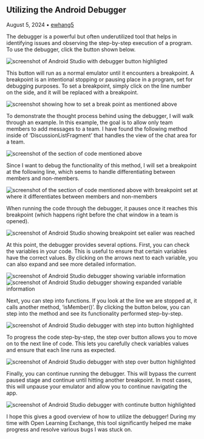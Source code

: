 ## Utilizing the Android Debugger

August 5, 2024 • [ewhang5](https://github.com/ewhang5)

The debugger is a powerful but often underutilized tool that helps in identifying issues and observing the step-by-step execution of a program. To use the debugger, click the button shown below.

![screenshot of Android Studio with debugger button highligted](images/20240805-debugger.png)

This button will run as a normal emulator until it encounters a breakpoint. A breakpoint is an intentional stopping or pausing place in a program, set for debugging purposes. To set a breakpoint, simply click on the line number on the side, and it will be replaced with a breakpoint.

![screenshot showing how to set a break point as mentioned above](images/20240805-breakpoint.png)

To demonstrate the thought process behind using the debugger, I will walk through an example. In this example, the goal is to allow only team members to add messages to a team. I have found the following method inside of ‘DiscussionListFragment’ that handles the view of the chat area for a team.

![screenshot of the section of code mentioned above](images/20240805-function_example.png)

Since I want to debug the functionality of this method, I will set a breakpoint at the following line, which seems to handle differentiating between members and non-members.

![screenshot of the section of code mentioned above with breakpoint set at where it differentiates between members and non-members](images/20240805-function_breakpoint.png)

When running the code through the debugger, it pauses once it reaches this breakpoint (which happens right before the chat window in a team is opened).

![screenshot of Android Studio showing breakpoint set ealier was reached](images/20240805-paused_emulator.png)

At this point, the debugger provides several options. First, you can check the variables in your code. This is useful to ensure that certain variables have the correct values. By clicking on the arrows next to each variable, you can also expand and see more detailed information.

![screenshot of Android Studio debugger showing variable information](images/20240805-var_info.png)
![screenshot of Android Studio debugger showing expanded variable information](images/20240805-extended_var_info.png)

Next, you can step into functions. If you look at the line we are stopped at, it calls another method, ‘isMember()’. By clicking the button below, you can step into the method and see its functionality performed step-by-step.

![screenshot of Android Studio debugger with step into button highlighted](images/20240805-step_into.png)

To progress the code step-by-step, the step over button allows you to move on to the next line of code. This lets you carefully check variables values and ensure that each line runs as expected.

![screenshot of Android Studio debugger with step over button highlighted](images/20240805-step_over.png)

Finally, you can continue running the debugger. This will bypass the current paused stage and continue until hitting another breakpoint. In most cases, this will unpause your emulator and allow you to continue navigating the app.

![screenshot of Android Studio debugger with continute button highlighted](images/20240805-resume.png)

I hope this gives a good overview of how to utilize the debugger! During my time with Open Learning Exchange, this tool significantly helped me make progress and resolve various bugs I was stuck on.
